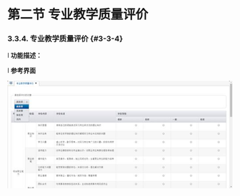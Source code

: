 # 第二节 专业教学质量评价



### 3.3.4.      专业教学质量评价 {#3-3-4}

l  **功能描述：**

l  **参考界面**

![](/assets/image110.jpg)